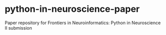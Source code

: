 python-in-neuroscience-paper
============================

Paper repository for Frontiers in Neuroinformatics: Python in Neuroscience II submission
